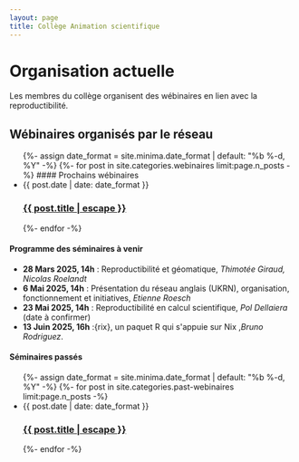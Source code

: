 ```yaml
---
layout: page
title: Collège Animation scientifique
---
```


# Organisation actuelle

Les membres du collège organisent des wébinaires en lien avec la reproductibilité.

## Wébinaires organisés par le réseau

<ul class="post-list">
 {%- assign date_format = site.minima.date_format | default: "%b %-d, %Y" -%}
   {%- for post in site.categories.webinaires limit:page.n_posts -%}
   #### Prochains wébinaires
    <li>
      <span class="post-meta">{{ post.date | date: date_format }}</span>
      <h3>
        <a class="post-link" href="{{ post.url | relative_url }}">
          {{ post.title | escape }}
        </a>
      </h3>
    </li>
 {%- endfor -%}
</ul>

#### Programme des séminaires à venir
* **28 Mars 2025, 14h** : Reproductibilité et géomatique, *Thimotée Giraud, Nicolas Roelandt*
* **6 Mai 2025, 14h** : Présentation du réseau anglais (UKRN), organisation, fonctionnement et initiatives, *Etienne Roesch*
* **23 Mai 2025, 14h** : Reproductibilité en calcul scientifique, *Pol Dellaiera* (date à confirmer)
* **13 Juin 2025, 16h** :{rix}, un paquet R qui s'appuie sur Nix ,*Bruno Rodriguez*.


#### Séminaires passés
<ul class="post-list">
 {%- assign date_format = site.minima.date_format | default: "%b %-d, %Y" -%}
   {%- for post in site.categories.past-webinaires limit:page.n_posts -%}
    <li>
      <span class="post-meta">{{ post.date | date: date_format }}</span>
      <h3>
        <a class="post-link" href="{{ post.url | relative_url }}">
          {{ post.title | escape }}
        </a>
      </h3>
    </li>
 {%- endfor -%}
</ul>
